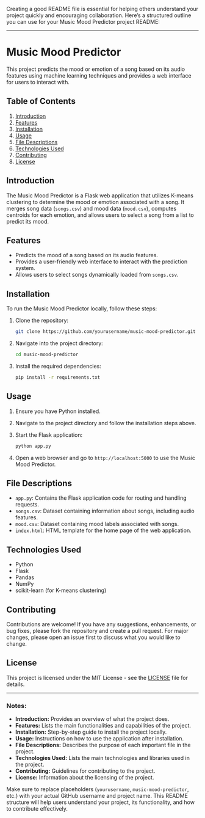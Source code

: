 Creating a good README file is essential for helping others understand your project quickly and encouraging collaboration. Here’s a structured outline you can use for your Music Mood Predictor project README:

---

# Music Mood Predictor

This project predicts the mood or emotion of a song based on its audio features using machine learning techniques and provides a web interface for users to interact with.

## Table of Contents

1. [Introduction](#introduction)
2. [Features](#features)
3. [Installation](#installation)
4. [Usage](#usage)
5. [File Descriptions](#file-descriptions)
6. [Technologies Used](#technologies-used)
7. [Contributing](#contributing)
8. [License](#license)

## Introduction

The Music Mood Predictor is a Flask web application that utilizes K-means clustering to determine the mood or emotion associated with a song. It merges song data (`songs.csv`) and mood data (`mood.csv`), computes centroids for each emotion, and allows users to select a song from a list to predict its mood.

## Features

- Predicts the mood of a song based on its audio features.
- Provides a user-friendly web interface to interact with the prediction system.
- Allows users to select songs dynamically loaded from `songs.csv`.

## Installation

To run the Music Mood Predictor locally, follow these steps:

1. Clone the repository:

   ```bash
   git clone https://github.com/yourusername/music-mood-predictor.git
   ```

2. Navigate into the project directory:

   ```bash
   cd music-mood-predictor
   ```

3. Install the required dependencies:

   ```bash
   pip install -r requirements.txt
   ```

## Usage

1. Ensure you have Python installed.
2. Navigate to the project directory and follow the installation steps above.
3. Start the Flask application:

   ```bash
   python app.py
   ```

4. Open a web browser and go to `http://localhost:5000` to use the Music Mood Predictor.

## File Descriptions

- `app.py`: Contains the Flask application code for routing and handling requests.
- `songs.csv`: Dataset containing information about songs, including audio features.
- `mood.csv`: Dataset containing mood labels associated with songs.
- `index.html`: HTML template for the home page of the web application.

## Technologies Used

- Python
- Flask
- Pandas
- NumPy
- scikit-learn (for K-means clustering)

## Contributing

Contributions are welcome! If you have any suggestions, enhancements, or bug fixes, please fork the repository and create a pull request. For major changes, please open an issue first to discuss what you would like to change.

## License

This project is licensed under the MIT License - see the [LICENSE](LICENSE) file for details.

---

### Notes:

- **Introduction:** Provides an overview of what the project does.
- **Features:** Lists the main functionalities and capabilities of the project.
- **Installation:** Step-by-step guide to install the project locally.
- **Usage:** Instructions on how to use the application after installation.
- **File Descriptions:** Describes the purpose of each important file in the project.
- **Technologies Used:** Lists the main technologies and libraries used in the project.
- **Contributing:** Guidelines for contributing to the project.
- **License:** Information about the licensing of the project.

Make sure to replace placeholders (`yourusername`, `music-mood-predictor`, etc.) with your actual GitHub username and project name. This README structure will help users understand your project, its functionality, and how to contribute effectively.
